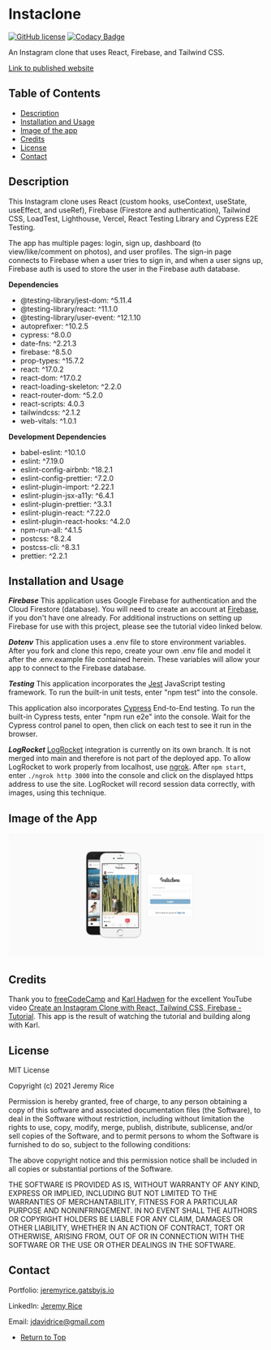 # Instaclone 

[![GitHub license](https://img.shields.io/github/license/jdavidrice/instaclone)](https://github.com/jdavidrice/instaclone/blob/master/LICENSE)
[![Codacy Badge](https://app.codacy.com/project/badge/Grade/c1294f871fb947ee891b2895f1f7ee6f)](https://www.codacy.com/gh/jdavidrice/instaclone/dashboard?utm_source=github.com&amp;utm_medium=referral&amp;utm_content=jdavidrice/instaclone&amp;utm_campaign=Badge_Grade)

An Instagram clone that uses React, Firebase, and Tailwind CSS.

[Link to published website](https://instaclone-jdavidrice.vercel.app/login)

## Table of Contents  
*   [Description](#Description) 
*   [Installation and Usage](#Installation-and-Usage)  
*   [Image of the app](#Image-of-the-app)
*   [Credits](#Credits)
*   [License](#License)  
*   [Contact](#Contact) 

## Description  

This Instagram clone uses React (custom hooks, useContext, useState, useEffect, and useRef), Firebase (Firestore and authentication), Tailwind CSS, LoadTest, Lighthouse, Vercel, React Testing Library and Cypress E2E Testing.

The app has multiple pages: login, sign up, dashboard (to view/like/comment on photos), and user profiles. The sign-in page connects to Firebase when a user tries to sign in, and when a user signs up, Firebase auth is used to store the user in the Firebase auth database.

**Dependencies**
*   @testing-library/jest-dom: ^5.11.4
*   @testing-library/react: ^11.1.0
*   @testing-library/user-event: ^12.1.10
*   autoprefixer: ^10.2.5
*   cypress: ^8.0.0
*   date-fns: ^2.21.3
*   firebase: ^8.5.0
*   prop-types: ^15.7.2
*   react: ^17.0.2
*   react-dom: ^17.0.2
*   react-loading-skeleton: ^2.2.0
*   react-router-dom: ^5.2.0
*   react-scripts: 4.0.3
*   tailwindcss: ^2.1.2
*   web-vitals: ^1.0.1

**Development Dependencies**
*   babel-eslint: ^10.1.0
*   eslint: ^7.19.0
*   eslint-config-airbnb: ^18.2.1
*   eslint-config-prettier: ^7.2.0
*   eslint-plugin-import: ^2.22.1
*   eslint-plugin-jsx-a11y: ^6.4.1
*   eslint-plugin-prettier: ^3.3.1
*   eslint-plugin-react: ^7.22.0
*   eslint-plugin-react-hooks: ^4.2.0
*   npm-run-all: ^4.1.5
*   postcss: ^8.2.4
*   postcss-cli: ^8.3.1
*   prettier: ^2.2.1

## Installation and Usage  
***Firebase***
This application uses Google Firebase for authentication and the Cloud Firestore (database). You will need to create an account at [Firebase](https://firebase.google.com/), if you don't have one already. For additional instructions on setting up Firebase for use with this project, please see the tutorial video linked below. 

***Dotenv***
This application uses a .env file to store environment variables. After you fork and clone this repo, create your own .env file and model it after the .env.example file contained herein. These variables will allow your app to connect to the Firebase database.

***Testing***
This application incorporates the [Jest](https://jestjs.io/) JavaScript testing framework. To run the built-in unit tests, enter "npm test" into the console. 

This application also incorporates [Cypress](https://www.cypress.io/) End-to-End testing. To run the built-in Cypress tests, enter "npm run e2e" into the console. Wait for the Cypress control panel to open, then click on each test to see it run in the browser. 

***LogRocket***
[LogRocket](https://logrocket.com/) integration is currently on its own branch. It is not merged into main and therefore is not part of the deployed app. To allow LogRocket to work properly from localhost, use [ngrok](https://ngrok.com/). After `npm start`, enter `./ngrok http 3000` into the console and click on the displayed https address to use the site. LogRocket will record session data correctly, with images, using this technique. 

## Image of the App   
  
![Instaclone](./public/images/instaclone.png)
 
## Credits

Thank you to [freeCodeCamp](https://www.youtube.com/channel/UC8butISFwT-Wl7EV0hUK0BQ) and [Karl Hadwen](https://www.youtube.com/channel/UC1DUQiZduv_yNZy0O7n_iHA) for the excellent YouTube video [Create an Instagram Clone with React, Tailwind CSS, Firebase - Tutorial](https://www.youtube.com/watch?v=mDgEqoQUBgk&t=4261s). This app is the result of watching the tutorial and building along with Karl. 

## License  

MIT License

Copyright (c) 2021 Jeremy Rice

Permission is hereby granted, free of charge, to any person obtaining a copy
of this software and associated documentation files (the Software), to deal
in the Software without restriction, including without limitation the rights
to use, copy, modify, merge, publish, distribute, sublicense, and/or sell
copies of the Software, and to permit persons to whom the Software is
furnished to do so, subject to the following conditions:

The above copyright notice and this permission notice shall be included in all
copies or substantial portions of the Software.

THE SOFTWARE IS PROVIDED AS IS, WITHOUT WARRANTY OF ANY KIND, EXPRESS OR
IMPLIED, INCLUDING BUT NOT LIMITED TO THE WARRANTIES OF MERCHANTABILITY,
FITNESS FOR A PARTICULAR PURPOSE AND NONINFRINGEMENT. IN NO EVENT SHALL THE
AUTHORS OR COPYRIGHT HOLDERS BE LIABLE FOR ANY CLAIM, DAMAGES OR OTHER
LIABILITY, WHETHER IN AN ACTION OF CONTRACT, TORT OR OTHERWISE, ARISING FROM,
OUT OF OR IN CONNECTION WITH THE SOFTWARE OR THE USE OR OTHER DEALINGS IN THE
SOFTWARE.
 
## Contact  
Portfolio: 
[jeremyrice.gatsbyjs.io](https://jeremyrice.gatsbyjs.io/)

LinkedIn:
[Jeremy Rice](https://www.linkedin.com/in/jeremy-rice-b67a531b4/)

Email:
jdavidrice@gmail.com

*   [Return to Top](#Instaclone)  

